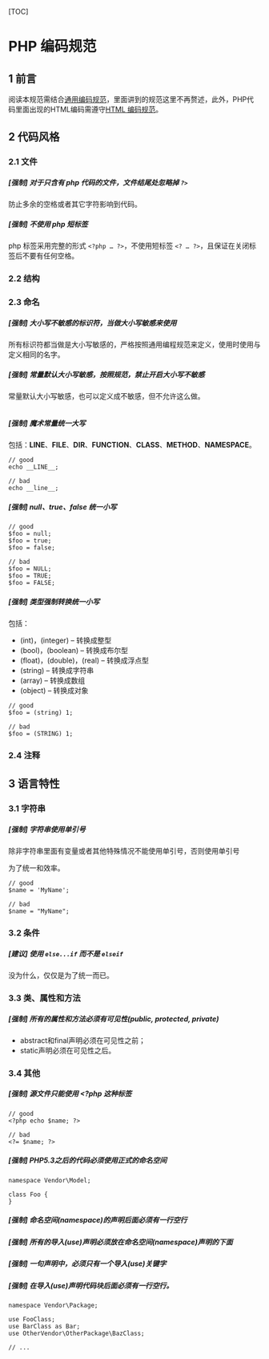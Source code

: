 [TOC]

# PHP 编码规范

## 1 前言

阅读本规范需结合[通用编码规范](common.md)，里面讲到的规范这里不再赘述，此外，PHP代码里面出现的HTML编码需遵守[HTML 编码规范](html.md)。

## 2 代码风格

### 2.1 文件

##### [强制] 对于只含有 php 代码的文件，文件结尾处忽略掉 `?>`

防止多余的空格或者其它字符影响到代码。

##### [强制] 不使用 php 短标签

php 标签采用完整的形式 `<?php … ?>`，不使用短标签 `<? … ?>`，且保证在关闭标签后不要有任何空格。

### 2.2 结构

### 2.3 命名

##### [强制] 大小写不敏感的标识符，当做大小写敏感来使用

所有标识符都当做是大小写敏感的，严格按照通用编程规范来定义，使用时使用与定义相同的名字。

##### [强制] 常量默认大小写敏感，按照规范，禁止开启大小写不敏感

常量默认大小写敏感，也可以定义成不敏感，但不允许这么做。

```
```

##### [强制] 魔术常量统一大写

包括：__LINE__、__FILE__、__DIR__、__FUNCTION__、__CLASS__、__METHOD__、__NAMESPACE__。

```
// good
echo __LINE__;

// bad
echo __line__;
```

##### [强制] null、true、false 统一小写

```
// good
$foo = null;
$foo = true;
$foo = false;

// bad
$foo = NULL;
$foo = TRUE;
$foo = FALSE;
```

##### [强制] 类型强制转换统一小写

包括：

* (int)，(integer) – 转换成整型
* (bool)，(boolean) – 转换成布尔型
* (float)，(double)，(real) – 转换成浮点型
* (string) – 转换成字符串
* (array) – 转换成数组
* (object) – 转换成对象

```
// good
$foo = (string) 1;

// bad 
$foo = (STRING) 1;
```

### 2.4 注释

## 3 语言特性

### 3.1 字符串

##### [强制] 字符串使用单引号

除非字符串里面有变量或者其他特殊情况不能使用单引号，否则使用单引号

为了统一和效率。

```
// good
$name = 'MyName';

// bad
$name = "MyName";
```

### 3.2 条件

##### [建议] 使用 `else...if` 而不是 `elseif`

没为什么，仅仅是为了统一而已。

### 3.3 类、属性和方法

##### [强制] 所有的属性和方法必须有可见性(public, protected, private)

* abstract和final声明必须在可见性之前；
* static声明必须在可见性之后。

### 3.4 其他

##### [强制] 源文件只能使用 <?php 这种标签

```
// good
<?php echo $name; ?>

// bad
<?= $name; ?>
```


##### [强制] PHP5.3之后的代码必须使用正式的命名空间

```
namespace Vendor\Model;

class Foo {
}
```

##### [强制] 命名空间(namespace)的声明后面必须有一行空行

##### [强制] 所有的导入(use)声明必须放在命名空间(namespace)声明的下面

##### [强制] 一句声明中，必须只有一个导入(use)关键字

##### [强制] 在导入(use)声明代码块后面必须有一行空行。

```
namespace Vendor\Package;

use FooClass;
use BarClass as Bar;
use OtherVendor\OtherPackage\BazClass;

// ...
```